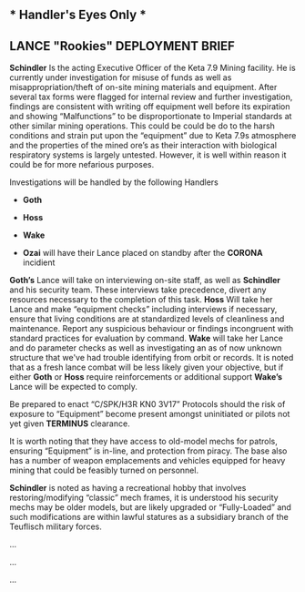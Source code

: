 ## * Handler's Eyes Only *

## LANCE "Rookies" DEPLOYMENT BRIEF

**Schindler** Is the acting Executive Officer of the Keta 7.9 Mining facility. He is currently under investigation 
for misuse of funds as well as misappropriation/theft of on-site mining materials and equipment.  After several tax 
forms were flagged for internal review and further investigation, findings are consistent with writing off equipment 
well before its expiration and showing “Malfunctions” to be disproportionate to Imperial standards at other similar 
mining operations. This could be could be do to the harsh conditions and strain put upon the “equipment” due to 
Keta 7.9s atmosphere and the properties of the mined ore’s as their interaction with biological respiratory systems 
is largely untested. However, it is well within reason it could be for more nefarious purposes.  

Investigations will be handled by the following Handlers

* **Goth**

* **Hoss**

* **Wake**

* **Ozai** will have their Lance placed on standby after the **CORONA** incidient


**Goth’s** Lance will take on interviewing on-site staff, as well as **Schindler** and his security team. These 
interviews take precedence, divert any resources necessary to the completion of this task.
**Hoss** Will take her Lance and make “equipment checks” including interviews if necessary, ensure that living 
conditions are at standardized levels of cleanliness and maintenance.  Report any suspicious behaviour or findings 
incongruent with standard practices for evaluation by command.
**Wake** will take her Lance and do parameter checks as well as investigating an as of now unknown structure that 
we've had trouble identifying from orbit or records. It is noted that as a fresh lance combat will be less likely 
given your objective, but if either **Goth** or **Hoss** require reinforcements or additional support **Wake’s** 
Lance will be expected to comply.  

Be prepared to enact “C/SPK/H3R KN0 3V17” Protocols should the risk of exposure to “Equipment” become present 
amongst uninitiated or pilots not yet given **TERMINUS** clearance. 

It is worth noting that they have access to old-model mechs for patrols, ensuring “Equipment” is in-line, and 
protection from piracy.  The base also has a number of weapon emplacements and vehicles equipped for heavy mining 
that could be feasibly turned on personnel.  

**Schindler** is noted as having a recreational hobby that involves restoring/modifying “classic” mech frames, it 
is understood his security mechs may be older models, but are likely upgraded or “Fully-Loaded” and such 
modifications are within lawful statures as a subsidiary branch of the Teuflisch military forces.



...

...

...
